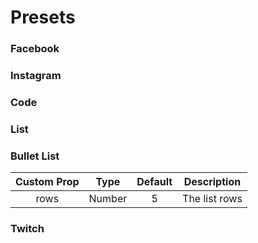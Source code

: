 # Presets

### Facebook

<color-switch>
  <template slot-scope="props">
    <vcl-facebook :primary="props.primary" :secondary="props.secondary" />
  </template>
</color-switch>

### Instagram

<color-switch>
  <template slot-scope="props">
    <vcl-instagram :primary="props.primary" :secondary="props.secondary" />
  </template>
</color-switch>

### Code

<color-switch>
  <template slot-scope="props">
    <vcl-code :primary="props.primary" :secondary="props.secondary" />
  </template>
</color-switch>

### List

<color-switch>
  <template slot-scope="props">
    <vcl-list :primary="props.primary" :secondary="props.secondary" />
  </template>
</color-switch>

### Bullet List

| Custom Prop | Type   | Default | Description      |
|:-----------:|:------:|:-------:|:----------------:|
| rows        | Number | 5       | The list rows    |

<color-switch>
  <template slot-scope="props">
    <vcl-bullet-list :primary="props.primary" :secondary="props.secondary" :rows="5" />
  </template>
</color-switch>

### Twitch

<color-switch>
  <template slot-scope="props">
    <vcl-twitch :primary="props.primary" :secondary="props.secondary" />
  </template>
</color-switch>
